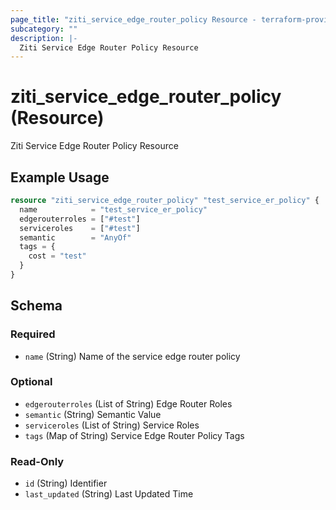 ```yaml
---
page_title: "ziti_service_edge_router_policy Resource - terraform-provider-ziti"
subcategory: ""
description: |-
  Ziti Service Edge Router Policy Resource
---
```


# ziti_service_edge_router_policy (Resource)

Ziti Service Edge Router Policy Resource

## Example Usage

```terraform
resource "ziti_service_edge_router_policy" "test_service_er_policy" {
  name            = "test_service_er_policy"
  edgerouterroles = ["#test"]
  serviceroles    = ["#test"]
  semantic        = "AnyOf"
  tags = {
    cost = "test"
  }
}
```

<!-- schema generated by tfplugindocs -->
## Schema

### Required

- `name` (String) Name of the service edge router policy

### Optional

- `edgerouterroles` (List of String) Edge Router Roles
- `semantic` (String) Semantic Value
- `serviceroles` (List of String) Service Roles
- `tags` (Map of String) Service Edge Router Policy Tags

### Read-Only

- `id` (String) Identifier
- `last_updated` (String) Last Updated Time
